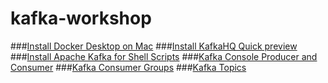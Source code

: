 # kafka-workshop

###[Install Docker Desktop on Mac](https://docs.docker.com/docker-for-mac/install/)
###[Install KafkaHQ Quick preview](https://github.com/tchiotludo/kafkahq)
###[Install Apache Kafka for Shell Scripts](./documents/install_apache_kafka.md)
###[Kafka Console Producer and Consumer](./documents/console_producer_consumer.md)
###[Kafka Consumer Groups](documents/consumer_groups.md)
###[Kafka Topics](./documents/create_topic.md)


